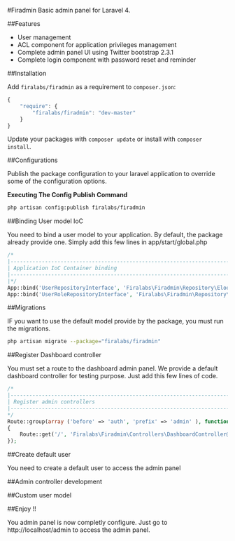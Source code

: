 #Firadmin
Basic admin panel for Laravel 4.

##Features
* User management
* ACL component for application privileges management
* Complete admin panel UI using Twitter bootstrap 2.3.1
* Complete login component with password reset and reminder

##Installation

Add `firalabs/firadmin` as a requirement to `composer.json`:

```javascript
{
    "require": {
        "firalabs/firadmin": "dev-master"
    }
}
```

Update your packages with `composer update` or install with `composer install`.

##Configurations

Publish the package configuration to your laravel application to override some of the configuration options.

**Executing The Config Publish Command**

```bash
php artisan config:publish firalabs/firadmin
```

##Binding User model IoC

You need to bind a user model to your application. By default, the package already provide one. Simply add this few lines in app/start/global.php

```php
/*
|--------------------------------------------------------------------------
| Application IoC Container binding
|--------------------------------------------------------------------------
|*/
App::bind('UserRepositoryInterface', 'Firalabs\Firadmin\Repository\Eloquent\UserRepository');
App::bind('UserRoleRepositoryInterface', 'Firalabs\Firadmin\Repository\Eloquent\UserRoleRepository');
```

##Migrations

IF you want to use the default model provide by the package, you must run the migrations.

```bash
php artisan migrate --package="firalabs/firadmin"
```

##Register Dashboard controller

You must set a route to the dashboard admin panel. We provide a default dashboard controller for testing purpose. Just add this few lines of code.

```php
/*
|--------------------------------------------------------------------------
| Register admin controllers
|--------------------------------------------------------------------------
*/
Route::group(array ('before' => 'auth', 'prefix' => 'admin' ), function ()
{	
	Route::get('/', 'Firalabs\Firadmin\Controllers\DashboardController@getIndex');
});
```

##Create default user

You need to create a default user to access the admin panel

##Admin controller development

##Custom user model

##Enjoy !!

You admin panel is now completly configure. Just go to http://localhost/admin to access the admin panel.